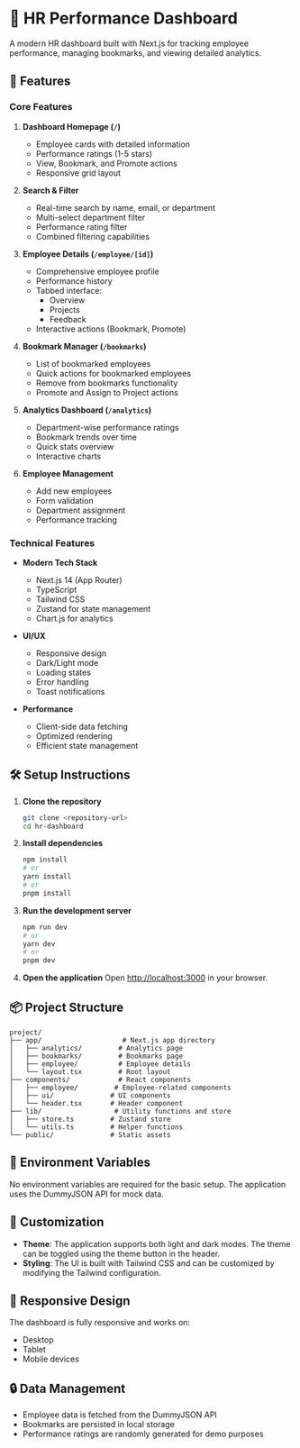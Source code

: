 # 💼 HR Performance Dashboard

A modern HR dashboard built with Next.js for tracking employee performance, managing bookmarks, and viewing detailed analytics.

## 🚀 Features

### Core Features

1. **Dashboard Homepage (`/`)**
   - Employee cards with detailed information
   - Performance ratings (1-5 stars)
   - View, Bookmark, and Promote actions
   - Responsive grid layout

2. **Search & Filter**
   - Real-time search by name, email, or department
   - Multi-select department filter
   - Performance rating filter
   - Combined filtering capabilities

3. **Employee Details (`/employee/[id]`)**
   - Comprehensive employee profile
   - Performance history
   - Tabbed interface:
     - Overview
     - Projects
     - Feedback
   - Interactive actions (Bookmark, Promote)

4. **Bookmark Manager (`/bookmarks`)**
   - List of bookmarked employees
   - Quick actions for bookmarked employees
   - Remove from bookmarks functionality
   - Promote and Assign to Project actions

5. **Analytics Dashboard (`/analytics`)**
   - Department-wise performance ratings
   - Bookmark trends over time
   - Quick stats overview
   - Interactive charts

6. **Employee Management**
   - Add new employees
   - Form validation
   - Department assignment
   - Performance tracking

### Technical Features

- **Modern Tech Stack**
  - Next.js 14 (App Router)
  - TypeScript
  - Tailwind CSS
  - Zustand for state management
  - Chart.js for analytics

- **UI/UX**
  - Responsive design
  - Dark/Light mode
  - Loading states
  - Error handling
  - Toast notifications

- **Performance**
  - Client-side data fetching
  - Optimized rendering
  - Efficient state management

## 🛠️ Setup Instructions

1. **Clone the repository**
   ```bash
   git clone <repository-url>
   cd hr-dashboard
   ```

2. **Install dependencies**
   ```bash
   npm install
   # or
   yarn install
   # or
   pnpm install
   ```

3. **Run the development server**
   ```bash
   npm run dev
   # or
   yarn dev
   # or
   pnpm dev
   ```

4. **Open the application**
   Open [http://localhost:3000](http://localhost:3000) in your browser.

## 📦 Project Structure

```
project/
├── app/                    # Next.js app directory
│   ├── analytics/         # Analytics page
│   ├── bookmarks/         # Bookmarks page
│   ├── employee/          # Employee details
│   └── layout.tsx         # Root layout
├── components/            # React components
│   ├── employee/         # Employee-related components
│   ├── ui/              # UI components
│   └── header.tsx       # Header component
├── lib/                  # Utility functions and store
│   ├── store.ts         # Zustand store
│   └── utils.ts         # Helper functions
└── public/              # Static assets
```

## 🔧 Environment Variables

No environment variables are required for the basic setup. The application uses the DummyJSON API for mock data.

## 🎨 Customization

- **Theme**: The application supports both light and dark modes. The theme can be toggled using the theme button in the header.
- **Styling**: The UI is built with Tailwind CSS and can be customized by modifying the Tailwind configuration.

## 📱 Responsive Design

The dashboard is fully responsive and works on:
- Desktop
- Tablet
- Mobile devices

## 🔒 Data Management

- Employee data is fetched from the DummyJSON API
- Bookmarks are persisted in local storage
- Performance ratings are randomly generated for demo purposes

 